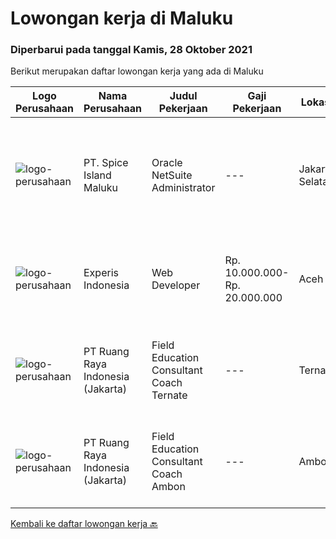 
  # Lowongan kerja di Maluku

  ### Diperbarui pada tanggal Kamis, 28 Oktober 2021

  Berikut merupakan daftar lowongan kerja yang ada di Maluku

  |Logo Perusahaan | Nama Perusahaan | Judul Pekerjaan | Gaji Pekerjaan | Lokasi | Deskripsi | Tanggal diunggah | Pranala |
  | -------------- | --------------- | --------------- | --------- | --------- | -------------- | ------- | ----------- |
  |![logo-perusahaan](https://image-service-cdn.seek.com.au/ae749315d066dfdca09d144f833a6de1a94ea7fb/ee4dce1061f3f616224767ad58cb2fc751b8d2dc)|PT. Spice Island Maluku|Oracle NetSuite Administrator|---|Jakarta Selatan|Oracle NetSuite AdministratorDeskripsi PekerjaanPT. Spice Islands Maluku (PT. SIM), sebuah perusahaan perkebunan pisang abaka di Maluku membutuhkan...|Kamis, 14 Oktober 2021|https://www.jobstreet.co.id/id/job/oracle-netsuite-administrator-3642423?token=0~f15c8359-9d1c-4f29-b0a3-aa10ea1eb8f6&sectionRank=1&jobId=jobstreet-id-job-3642423|
|![logo-perusahaan](https://image-service-cdn.seek.com.au/314ed38ba58cf54b5555f434a5bf338661292eb7/ee4dce1061f3f616224767ad58cb2fc751b8d2dc)|Experis Indonesia|Web Developer|Rp. 10.000.000-Rp. 20.000.000|Aceh|On behalf of our client, we are looking for a Web Developer with these following details: Responsibilities: Website and software application...|Rabu, 06 Oktober 2021|https://www.jobstreet.co.id/id/job/web-developer-3649693?token=0~f15c8359-9d1c-4f29-b0a3-aa10ea1eb8f6&sectionRank=2&jobId=jobstreet-id-job-3649693|
|![logo-perusahaan](https://image-service-cdn.seek.com.au/7eee59ea5934120f389dd02961ddcb6b62946481/ee4dce1061f3f616224767ad58cb2fc751b8d2dc)|PT Ruang Raya Indonesia (Jakarta)|Field Education Consultant Coach Ternate|---|Ternate|Ruangguru is a tech-enabled education company that provides a one-stop learning experience for students to have better access to quality content and...|Sabtu, 16 Oktober 2021|https://www.jobstreet.co.id/id/job/field-education-consultant-coach-ternate-1029281368?token=0~f15c8359-9d1c-4f29-b0a3-aa10ea1eb8f6&sectionRank=3&jobId=jobstreet-id-job-1029281368|
|![logo-perusahaan](https://image-service-cdn.seek.com.au/7eee59ea5934120f389dd02961ddcb6b62946481/ee4dce1061f3f616224767ad58cb2fc751b8d2dc)|PT Ruang Raya Indonesia (Jakarta)|Field Education Consultant Coach Ambon|---|Ambon|Ruangguru is a tech-enabled education company that provides a one-stop learning experience for students to have better access to quality content and...|Sabtu, 16 Oktober 2021|https://www.jobstreet.co.id/id/job/field-education-consultant-coach-ambon-1029281363?token=0~f15c8359-9d1c-4f29-b0a3-aa10ea1eb8f6&sectionRank=4&jobId=jobstreet-id-job-1029281363|


  [Kembali ke daftar lowongan kerja 🔙](../README.md#daftar-lowongan-kerja)
  